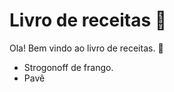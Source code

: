 # Livro de receitas :chicken:



Ola! Bem vindo ao livro de receitas. :wave:

- Strogonoff de frango.
- Pavê
